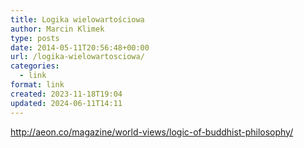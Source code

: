 ```yaml
---
title: Logika wielowartościowa
author: Marcin Klimek
type: posts
date: 2014-05-11T20:56:48+00:00
url: /logika-wielowartosciowa/
categories:
  - link
format: link
created: 2023-11-18T19:04
updated: 2024-06-11T14:11
---
```

<div dir="ltr">
  <a href="http://aeon.co/magazine/world-views/logic-of-buddhist-philosophy/">http://aeon.co/magazine/world-views/logic-of-buddhist-philosophy/</a><br clear="all" /></p> 
  
  <div>
  </div>
  
  <p>
    &nbsp;
  </p>
</div>

&nbsp;